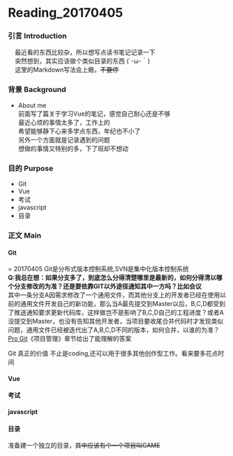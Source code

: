# Reading_20170405
### 引言 Introduction
&nbsp;&nbsp;&nbsp;&nbsp;最近看的东西比较杂，所以想写点读书笔记记录一下  
&nbsp;&nbsp;&nbsp;&nbsp;突然想到，其实应该做个类似目录的东西 (´･ω･｀)  
&nbsp;&nbsp;&nbsp;&nbsp;这里的Markdown写法会上瘾，~~不要停~~  

### 背景 Background
- About me   
前面写了篇关于学习Vue的笔记，感觉自己耐心还是不够  
最近心烦的事情太多了，工作上的  
希望能够静下心来多学点东西，年纪也不小了  
另外一个方面就是记录遇到的问题  
想做的事情又特别的多，下了班却不想动  


### 目的 Purpose
- Git
- Vue
- 考试
- javascript
- 目录  

### 正文 Main
#### Git  
= 20170405
Git是分布式版本控制系统,SVN是集中化版本控制系统  
__Q:我总在想：如果分支多了，到底怎么分得清楚哪里是最新的，如何分得清以哪个分支修改的为准？还是要依靠GIT以外途径通知其中一方吗？比如会议__  
其中一条分支A因需求修改了一个通用文件，而其他分支上的开发者已经在使用以前的通用文件开发自己的新功能，那么当A最先提交到Master以后，B,C,D都受到了推送通知要求更新代码库，这样做岂不是影响了B,C,D自己的工程进度？或者A没提交到Master，也没有告知其他开发者，当项目要收尾合并代码时才发现类似问题，通用文件已经被迭代出了A,B,C,D不同的版本，如何合并，以谁的为准？  
[Pro Git](http://iissnan.com/progit/html/zh/ch5_3.html)《项目管理》章节给出了能理解的答案

Git 真正的价值 不止是coding,还可以用于很多其他创作型工作。看来要多花点时间

#### Vue


#### 考试

#### javascript

#### 目录  
准备建一个独立的目录，~~其中应该有个一个项目叫GAME~~
